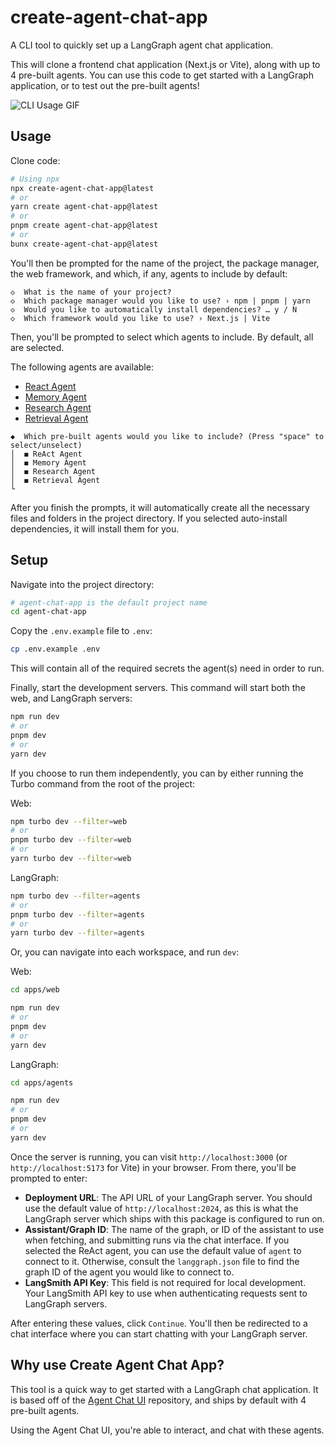 # create-agent-chat-app

A CLI tool to quickly set up a LangGraph agent chat application.

This will clone a frontend chat application (Next.js or Vite), along with up to 4 pre-built agents. You can use this code to get started with a LangGraph application, or to test out the pre-built agents!

![CLI Usage GIF](./static/demo.gif)

## Usage

Clone code:

```bash
# Using npx
npx create-agent-chat-app@latest
# or
yarn create agent-chat-app@latest
# or
pnpm create agent-chat-app@latest
# or
bunx create-agent-chat-app@latest
```

You'll then be prompted for the name of the project, the package manager, the web framework, and which, if any, agents to include by default:

```
◇  What is the name of your project?
◇  Which package manager would you like to use? › npm | pnpm | yarn
◇  Would you like to automatically install dependencies? … y / N
◇  Which framework would you like to use? › Next.js | Vite
```

Then, you'll be prompted to select which agents to include. By default, all are selected.

The following agents are available:

- [React Agent](https://github.com/langchain-ai/react-agent-js)
- [Memory Agent](https://github.com/langchain-ai/memory-agent-js)
- [Research Agent](https://github.com/langchain-ai/rag-research-agent-template-js)
- [Retrieval Agent](https://github.com/langchain-ai/retrieval-agent-template-js)

```
◆  Which pre-built agents would you like to include? (Press "space" to select/unselect)
│  ◼ ReAct Agent
│  ◼ Memory Agent
│  ◼ Research Agent
│  ◼ Retrieval Agent
└
```

After you finish the prompts, it will automatically create all the necessary files and folders in the project directory. If you selected auto-install dependencies, it will install them for you.

## Setup

Navigate into the project directory:

```bash
# agent-chat-app is the default project name
cd agent-chat-app
```

Copy the `.env.example` file to `.env`:

```bash
cp .env.example .env
```

This will contain all of the required secrets the agent(s) need in order to run.

Finally, start the development servers. This command will start both the web, and LangGraph servers:

```bash
npm run dev
# or
pnpm dev
# or
yarn dev
```

If you choose to run them independently, you can by either running the Turbo command from the root of the project:

Web:

```bash
npm turbo dev --filter=web
# or
pnpm turbo dev --filter=web
# or
yarn turbo dev --filter=web
```

LangGraph:

```bash
npm turbo dev --filter=agents
# or
pnpm turbo dev --filter=agents
# or
yarn turbo dev --filter=agents
```

Or, you can navigate into each workspace, and run `dev`:

Web:

```bash
cd apps/web

npm run dev
# or
pnpm dev
# or
yarn dev
```

LangGraph:

```bash
cd apps/agents

npm run dev
# or
pnpm dev
# or
yarn dev
```

Once the server is running, you can visit `http://localhost:3000` (or `http://localhost:5173` for Vite) in your browser. From there, you'll be prompted to enter:

- **Deployment URL**: The API URL of your LangGraph server. You should use the default value of `http://localhost:2024`, as this is what the LangGraph server which ships with this package is configured to run on.
- **Assistant/Graph ID**: The name of the graph, or ID of the assistant to use when fetching, and submitting runs via the chat interface. If you selected the ReAct agent, you can use the default value of `agent` to connect to it. Otherwise, consult the `langgraph.json` file to find the graph ID of the agent you would like to connect to.
- **LangSmith API Key**: This field is not required for local development. Your LangSmith API key to use when authenticating requests sent to LangGraph servers.

After entering these values, click `Continue`. You'll then be redirected to a chat interface where you can start chatting with your LangGraph server.

## Why use Create Agent Chat App?

This tool is a quick way to get started with a LangGraph chat application. It is based off of the [Agent Chat UI](https://github.com/langchain-ai/agent-chat-ui) repository, and ships by default with 4 pre-built agents.

Using the Agent Chat UI, you're able to interact, and chat with these agents.
